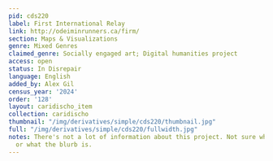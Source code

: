 ```yaml
---
pid: cds220
label: First International Relay
link: http://odeiminrunners.ca/firm/
section: Maps & Visualizations
genre: Mixed Genres
claimed_genre: Socially engaged art; Digital humanities project
access: open
status: In Disrepair
language: English
added_by: Alex Gil
census_year: '2024'
order: '128'
layout: caridischo_item
collection: caridischo
thumbnail: "/img/derivatives/simple/cds220/thumbnail.jpg"
full: "/img/derivatives/simple/cds220/fullwidth.jpg"
notes: There's not a lot of information about this project. Not sure who to credit
  or what the blurb is.
---
```

